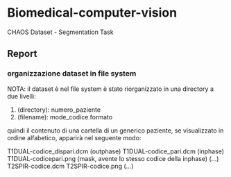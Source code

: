 # Biomedical-computer-vision
CHAOS Dataset - Segmentation Task


## Report
### organizzazione dataset in file system
NOTA: il dataset è nel file system è stato riorganizzato in una directory a due livelli:
1. (directory): numero_paziente
2. (filename): mode_codice.formato

quindi il contenuto di una cartella di un generico paziente, se visualizzato in ordine alfabetico, apparirà nel seguente modo:

T1DUAL-codice_dispari.dcm (outphase)
T1DUAL-codice_pari.dcm (inphase)
T1DUAL-codicepari.png (mask, avente lo stesso codice della inphase)
(...)
T2SPIR-codice.dcm
T2SPIR-codice.png
(...)

### 
